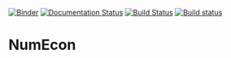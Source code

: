 [![Binder](https://mybinder.org/badge_logo.svg)](https://mybinder.org/v2/gh/NumEconCopenhagen/numecon/master?filepath=NumEcon/Notebooks)
[![Documentation Status](https://readthedocs.org/projects/NumEcon/badge/?version=latest)](https://NumEcon.readthedocs.io/en/latest/?badge=latest)
[![Build Status](https://travis-ci.org/numeconCopenhagen/numecon.svg?branch=master)](https://travis-ci.org/NumEconCopenhagen/NumEcon)
[![Build status](https://ci.appveyor.com/api/projects/status/icqbrc12n5t4g52m?svg=true)](https://ci.appveyor.com/project/elben10/NumEcon-vhimr)
# NumEcon
